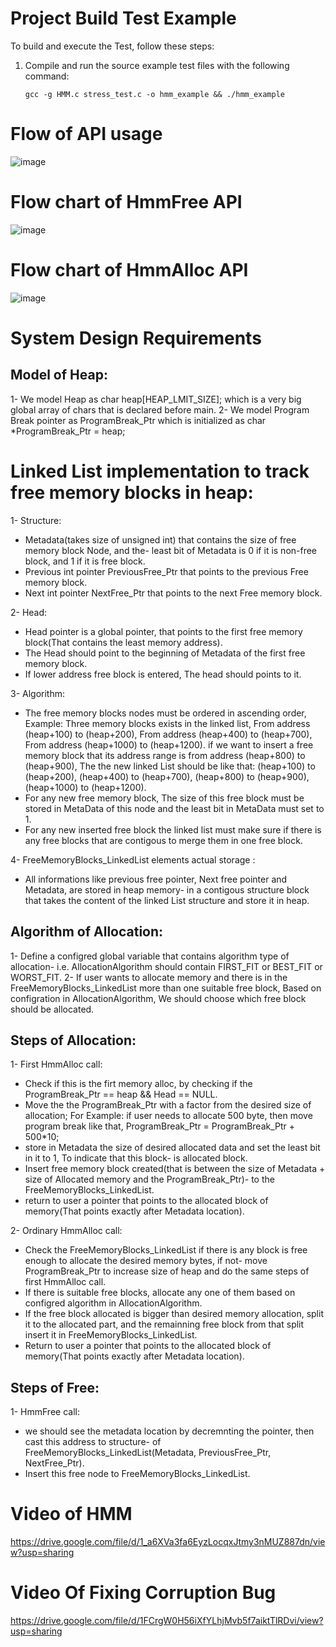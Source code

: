 # Project Build Test Example

To build and execute the Test, follow these steps:

1. Compile and run the source example test files with the following command:
   ```
   gcc -g HMM.c stress_test.c -o hmm_example && ./hmm_example 
   ```






# Flow of API usage

![image](https://github.com/user-attachments/assets/1e4b7944-3920-42d9-95fb-1806e94cadd9)






# Flow chart of HmmFree API

![image](https://github.com/user-attachments/assets/c70137c3-448a-4406-8b8e-18bc4ec434e8)





# Flow chart of HmmAlloc API

![image](https://github.com/user-attachments/assets/d5cf5408-c583-40dd-bbc8-9b81ac81c01f)






# System Design Requirements

## Model of Heap:
1- We model Heap as char heap[HEAP_LMIT_SIZE]; which is a very big global array of chars that is declared before main.
2- We model Program Break pointer as ProgramBreak_Ptr which is initialized as char 
   *ProgramBreak_Ptr = heap;

# Linked List implementation to track free memory blocks in heap:
1- Structure:
* Metadata(takes size of unsigned int)  that contains the size of free memory block Node, and the-
  least bit of Metadata is 0 if it is non-free block, and 1 if it is free block.
* Previous int pointer PreviousFree_Ptr that points to the previous Free memory block.
* Next int pointer NextFree_Ptr that points to the next Free memory block.

2- Head:
* Head pointer is a global pointer, that points to the first free memory block(That contains the 
  least memory address).
* The Head should point to the beginning of Metadata of the first free memory block.
* If lower address free block is entered, The head should points to it.

3- Algorithm: 
* The free memory blocks nodes must be ordered in ascending order,
  Example: Three memory blocks exists in the linked list, From address (heap+100) to (heap+200), 
  From address (heap+400) to (heap+700), From address (heap+1000) to (heap+1200).
  if we want to insert a free memory block that its address range is from address (heap+800) to 
  (heap+900), The the new linked List should be like that:
  (heap+100) to (heap+200), (heap+400) to (heap+700), (heap+800) to (heap+900), (heap+1000) to 
  (heap+1200).
* For any new free memory block, The size of this free block must be stored in MetaData of this node and the least bit in MetaData must set to 1.
* For any new inserted free block the linked list must make sure if there is any free blocks that 
  are contigous to merge them in one free block.

4- FreeMemoryBlocks_LinkedList elements actual storage :
* All informations like previous free pointer, Next free pointer and Metadata, are stored in heap memory-
  in a contigous structure block that takes the content of the linked List structure and store it 
  in heap.


## Algorithm of Allocation:
1- Define a configred global variable that contains algorithm type of allocation-
   i.e. AllocationAlgorithm should contain FIRST_FIT or BEST_FIT or WORST_FIT.
2- If user wants to allocate memory and there is in the FreeMemoryBlocks_LinkedList more than one 
   suitable free block, Based on configration in AllocationAlgorithm, We should choose which free 
   block should be allocated.

## Steps of Allocation:
1- First HmmAlloc call:
* Check if this is the firt memory alloc, by checking if the ProgramBreak_Ptr ==  heap && Head == 
  NULL.
* Move the the ProgramBreak_Ptr with a factor from the desired size of allocation; For Example:
  if  user needs to allocate 500 byte, then move program break like that, ProgramBreak_Ptr = 
  ProgramBreak_Ptr + 500*10;
* store in Metadata the size of desired allocated data and set the least bit in it to 1, To indicate that this block-
  is allocated block.
* Insert free memory block created(that is between the size of Metadata + size of Allocated memory and the ProgramBreak_Ptr)-
  to the FreeMemoryBlocks_LinkedList.
* return to user a pointer that points to the allocated block of memory(That points exactly after Metadata location).

2- Ordinary HmmAlloc call:
* Check the FreeMemoryBlocks_LinkedList if there is any block is free enough to allocate the desired memory bytes, if not-
  move ProgramBreak_Ptr to increase size of heap and do the same steps of first HmmAlloc call.
* If there is suitable free blocks, allocate any one of them based on configred algorithm in AllocationAlgorithm.
* If the free block allocated is bigger than desired memory allocation, split it to the allocated part,
  and the remainning free block from that split insert it in FreeMemoryBlocks_LinkedList.
* Return to user a pointer that points to the allocated block of memory(That points exactly after Metadata location).


## Steps of Free:
1- HmmFree call: 
* we should see the metadata location by decremnting the pointer, then cast this address to structure-
  of FreeMemoryBlocks_LinkedList(Metadata, PreviousFree_Ptr, NextFree_Ptr).
* Insert this free node to FreeMemoryBlocks_LinkedList.




# Video of HMM
https://drive.google.com/file/d/1_a6XVa3fa6EyzLocqxJtmy3nMUZ887dn/view?usp=sharing

# Video Of Fixing Corruption Bug
https://drive.google.com/file/d/1FCrgW0H56iXfYLhjMvb5f7aiktTlRDvi/view?usp=sharing
